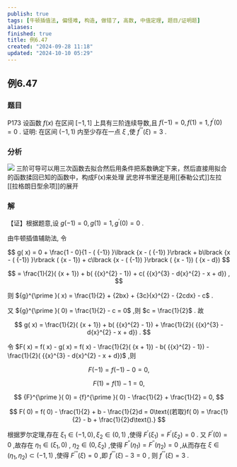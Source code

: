 ```yaml
---
publish: true
tags: [牛顿插值法, 偏怪难, 构造, 做错了, 高数, 中值定理, 题目/证明题]
aliases: 
finished: true
title: 例6.47
created: "2024-09-28 11:18"
updated: "2024-10-10 05:29"
---
```

## 例6.47
### 题目
P173 设函数 $f( x)$ 在区间 $\lbrack {-1,1}\rbrack$ 上具有三阶连续导数,且 $f( {-1}) = 0, f( 1) = 1,{f}^{\prime }( 0) = 0$ .
证明: 在区间 $( {-1,1})$ 内至少存在一点 $\xi$ ,使 ${f}^{\prime \prime \prime }( \xi ) = 3$ .
### 分析
![](https://img.hwenyi.live/202410101325157.webp)
三阶可导可以用三次函数去拟合然后用条件把系数确定下来，然后直接用拟合的函数揉回已知的函数中，构成F(x)来处理
武忠祥书里还是用[[泰勒公式]]左拉[[拉格朗日型余项]]的展开
### 解
【证】根据题意,设 $g( {-1}) = 0, g( 1) = 1,{g}^{\prime }( 0) = 0$ .

由牛顿插值辅助法, 令

$$
g( x) = 0 + \frac{1 - 0}{1 - ( {-1}) }\lbrack {x - ( {-1}) }\rbrack + b\lbrack {x - ( {-1}) }\rbrack ( {x - 1}) + c\lbrack {x - ( {-1}) }\rbrack ( {x - 1}) ( {x - d})
$$

$$
= \frac{1}{2}( {x + 1}) + b( {{x}^{2} - 1}) + c( {{x}^{3} - d{x}^{2} - x + d}) ,
$$

则 ${g}^{\prime }( x) = \frac{1}{2} + {2bx} + {3c}{x}^{2} - {2cdx} - c$ .

又 ${g}^{\prime }( 0) = \frac{1}{2} - c = 0$ ,则 $c = \frac{1}{2}$ . 故

$$
g( x) = \frac{1}{2}( {x + 1}) + b( {{x}^{2} - 1}) + \frac{1}{2}( {{x}^{3} - d{x}^{2} - x + d}) .
$$

令 $F( x) = f( x) - g( x) = f( x) - \frac{1}{2}( {x + 1}) - b( {{x}^{2} - 1}) - \frac{1}{2}( {{x}^{3} - d{x}^{2} - x + d})$ ,则

$$
F( {-1}) = f( {-1}) - 0 = 0,
$$

$$
F( 1) = f( 1) - 1 = 0,
$$

$$
{F}^{\prime }( 0) = {f}^{\prime }( 0) - \frac{1}{2} + \frac{1}{2} = 0,
$$

$$
F( 0) = f( 0) - \frac{1}{2} + b - \frac{1}{2}d = 0\text{(若取}f( 0) = \frac{1}{2} - b + \frac{1}{2}d\text{).}
$$

根据罗尔定理,存在 ${\xi }_{1} \in ( {-1,0}) ,{\xi }_{2} \in ( {0,1})$ ,使得 ${F}^{\prime }( {\xi }_{1}) = {F}^{\prime }( {\xi }_{2}) = 0$ . 又 ${F}^{\prime }( 0) = 0$ ,故存在 ${\eta }_{1} \in ( {{\xi }_{1},0})$ , ${\eta }_{2} \in ( {0,{\xi }_{2}})$ ,使得 ${F}^{\prime \prime }( {\eta }_{1}) = {F}^{\prime \prime }( {\eta }_{2}) = 0$ ,从而存在 $\xi \in ( {{\eta }_{1},{\eta }_{2}}) \subset ( {-1,1})$ ,使得 ${F}^{\prime \prime \prime }( \xi ) = 0$ ,即 ${f}^{\prime \prime \prime }( \xi ) - 3 = 0$ , 则 ${f}^{\prime \prime \prime }( \xi ) = 3$ .

 